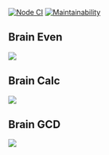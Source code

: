 [![Node CI](https://github.com/Mikhail1992/frontend-project-lvl1/workflows/Node.js%20CI/badge.svg)](https://github.com/Mikhail1992/frontend-project-lvl1/actions)
[![Maintainability](https://api.codeclimate.com/v1/badges/a99a88d28ad37a79dbf6/maintainability)](https://codeclimate.com/github/codeclimate/codeclimate/maintainability)

## Brain Even

<a href="https://asciinema.org/a/XeaPpKHPTMUhniahFJ696F69N" target="_blank"><img src="https://asciinema.org/a/XeaPpKHPTMUhniahFJ696F69N.svg" /></a>

## Brain Calc
<a href="https://asciinema.org/a/Scy4328p3G5Va4GYDuOgxVuJb" target="_blank"><img src="https://asciinema.org/a/Scy4328p3G5Va4GYDuOgxVuJb.svg" /></a>

## Brain GCD
<a href="https://asciinema.org/a/1ASElKKr46hruUGIxHFu4okBM" target="_blank"><img src="https://asciinema.org/a/1ASElKKr46hruUGIxHFu4okBM.svg" /></a>
